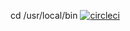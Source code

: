 cd /usr/local/bin
[![circleci](https://circleci.com/gh/Codedkate/Devtest.svg?style=svg)](https://circleci.com/gh/Codedkate/Devtest)

